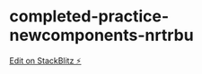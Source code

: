# completed-practice-newcomponents-nrtrbu

[Edit on StackBlitz ⚡️](https://stackblitz.com/edit/completed-practice-newcomponents-nrtrbu)